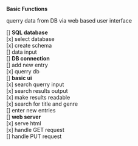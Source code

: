 **Basic Functions**

querry data from DB via web based user interface


[] **SQL database**  
    [x] select database  
    [x] create schema  
    [] data input  
[] **DB connection**  
    [] add new entry  
    [x] querry db  
[] **basic ui**  
    [x] search querry input  
    [x] search results output  
    [x] make results readable  
    [x] search for title and genre  
    [] enter new entries  
[] **web server**  
    [x] serve html  
    [x] handle GET request  
    [] handle PUT request  
